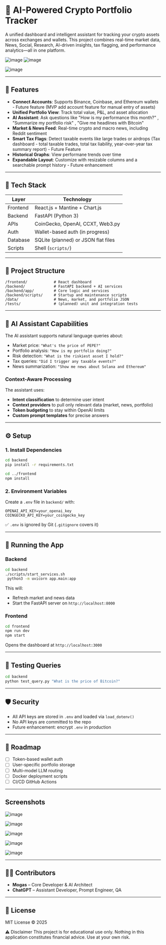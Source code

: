 # 🧠 AI-Powered Crypto Portfolio Tracker

A unified dashboard and intelligent assistant for tracking your crypto assets across exchanges and wallets. This project combines real-time market data, News, Social, Research, AI-driven insights, tax flagging, and performance analytics—all in one platform.

![image](https://github.com/user-attachments/assets/8b07ceb2-4a57-4d5d-91c9-5a13448b59d2)
![image](https://github.com/user-attachments/assets/6cbe384c-dc7c-4b9c-bb57-325dd5c9249a)

![image](https://github.com/user-attachments/assets/9d189ddf-b555-4365-8323-ff1c21d98146)

---

## 🚀 Features

- **Connect Accounts**: Supports Binance, Coinbase, and Ethereum wallets - Future feature (MVP add account feature for manual entry of assets)
- **Unified Portfolio View**: Track total value, P&L, and asset allocation  
- **AI Assistant**: Ask questions like "How is my performance this month?" , "Summarize my portfolio risk" , "Give me headlines with Bitcoin"
- **Market & News Feed**: Real-time crypto and macro news, including Reddit sentiment  
- **Smart Tax Flags**: Detect taxable events like large trades or airdrops  (Tax dashboard - total taxable trades, total tax liability, year-over-year tax summary report) - Future Feature
- **Historical Graphs**: View performane trends over time  
- **Expandable Layout**: Customize with resizable columns and a searchable prompt history  - Future enhancement

---

## 🧱 Tech Stack

| Layer     | Technology                      |
|-----------|----------------------------------|
| Frontend  | React.js + Mantine + Chart.js    |
| Backend   | FastAPI (Python 3)               |
| APIs      | CoinGecko, OpenAI, CCXT, Web3.py |
| Auth      | Wallet-based auth (in progress)  |
| Database  | SQLite (planned) or JSON flat files |
| Scripts   | Shell (`scripts/`)               |

---

## 📁 Project Structure

```
/frontend/            # React dashboard
/backend/             # FastAPI backend + AI services
/backend/app/         # Core logic and services
/backend/scripts/     # Startup and maintenance scripts
/data/                # News, market, and portfolio JSON
/tests/               # (planned) unit and integration tests
```

---

## 🧠 AI Assistant Capabilities

The AI assistant supports natural language queries about:

- Market price: `"What's the price of PEPE?"`
- Portfolio analysis: `"How is my portfolio doing?"`
- Risk detection: `"What is the riskiest asset I hold?"`
- Tax queries: `"Did I trigger any taxable events?"`
- News summarization: `"Show me news about Solana and Ethereum"`

### Context-Aware Processing

The assistant uses:

- **Intent classification** to determine user intent
- **Context providers** to pull only relevant data (market, news, portfolio)
- **Token budgeting** to stay within OpenAI limits
- **Custom prompt templates** for precise answers

---

## ⚙️ Setup

### 1. Install Dependencies

```bash
cd backend
pip install -r requirements.txt

cd ../frontend
npm install
```

### 2. Environment Variables

Create a `.env` file in `backend/` with:

```env
OPENAI_API_KEY=your_openai_key
COINGECKO_API_KEY=your_coingecko_key
```

✅ `.env` is ignored by Git (`.gitignore` covers it)

---

## 🚀 Running the App

### Backend

```bash
cd backend
./scripts/start_services.sh
 python3 -m uvicorn app.main:app  
```

This will:
- Refresh market and news data
- Start the FastAPI server on `http://localhost:8000`

### Frontend

```bash
cd frontend
npm run dev
npm start
```

Opens the dashboard at `http://localhost:3000`

---

## 🧪 Testing Queries

```bash
cd backend
python test_query.py "What is the price of Bitcoin?"
```

---

## 🛡 Security

- All API keys are stored in `.env` and loaded via `load_dotenv()`
- No API keys are committed to the repo
- Future enhancement: encrypt `.env` in production

---

## 📌 Roadmap

- [ ] Token-based wallet auth
- [ ] User-specific portfolio storage
- [ ] Multi-model LLM routing
- [ ] Docker deployment scripts
- [ ] CI/CD GitHub Actions

---
## Screenshots
![image](https://github.com/user-attachments/assets/6cbc7b6d-023e-477f-8197-42f561f08175)

![image](https://github.com/user-attachments/assets/b6489d1a-ca64-46ac-bf0c-c4a36759579c)

![image](https://github.com/user-attachments/assets/3acd6c32-9eb3-4cf6-9c63-3f8435be410a)

![image](https://github.com/user-attachments/assets/cacfe1ad-a8eb-4f77-be64-44c76b7c8bd8)

![image](https://github.com/user-attachments/assets/0284b4d8-2a7b-45aa-bb74-129f08c3056b)



---
## 👩‍💻 Contributors

- **Mogas** – Core Developer & AI Architect  
- **ChatGPT** – Assistant Developer, Prompt Engineer, QA  

---

## 📄 License

MIT License © 2025

⚠️ Disclaimer
This project is for educational use only. Nothing in this application constitutes financial advice. Use at your own risk.
